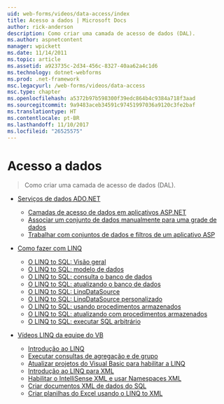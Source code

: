 ```yaml
---
uid: web-forms/videos/data-access/index
title: Acesso a dados | Microsoft Docs
author: rick-anderson
description: Como criar uma camada de acesso de dados (DAL).
ms.author: aspnetcontent
manager: wpickett
ms.date: 11/14/2011
ms.topic: article
ms.assetid: a923735c-2d34-456c-8327-40aa62a4c1d6
ms.technology: dotnet-webforms
ms.prod: .net-framework
msc.legacyurl: /web-forms/videos/data-access
msc.type: chapter
ms.openlocfilehash: a5372b97b598300f39edc864b4c9384a718f3aad
ms.sourcegitcommit: 9a9483aceb34591c97451997036a9120c3fe2baf
ms.translationtype: HT
ms.contentlocale: pt-BR
ms.lasthandoff: 11/10/2017
ms.locfileid: "26525575"
---
```

<a name="data-access"></a>Acesso a dados
====================
> Como criar uma camada de acesso de dados (DAL).


- [Serviços de dados ADO.NET](adonet-data-services/index.md)

    - [Camadas de acesso de dados em aplicativos ASP.NET](adonet-data-services/data-access-layers-in-aspnet-applications.md)
    - [Associar um conjunto de dados manualmente para uma grade de dados](adonet-data-services/how-to-manually-bind-a-dataset-to-a-datagrid.md)
    - [Trabalhar com conjuntos de dados e filtros de um aplicativo ASP](adonet-data-services/how-to-work-with-datasets-and-filters-from-an-asp-application.md)
- [Como fazer com LINQ](how-do-i-with-linq/index.md)

    - [O LINQ to SQL: Visão geral](how-do-i-with-linq/how-do-i-linq-to-sql-overview.md)
    - [O LINQ to SQL: modelo de dados](how-do-i-with-linq/how-do-i-linq-to-sql-data-model.md)
    - [O LINQ to SQL: consulta o banco de dados](how-do-i-with-linq/how-do-i-linq-to-sql-querying-the-database.md)
    - [O LINQ to SQL: atualizando o banco de dados](how-do-i-with-linq/how-do-i-linq-to-sql-updating-the-database.md)
    - [O LINQ to SQL: LinqDataSource](how-do-i-with-linq/how-do-i-linq-to-sql-linqdatasource.md)
    - [O LINQ to SQL: LinqDataSource personalizado](how-do-i-with-linq/how-do-i-linq-to-sql-custom-linqdatasource.md)
    - [O LINQ to SQL: usando procedimentos armazenados](how-do-i-with-linq/how-do-i-linq-to-sql-using-stored-procedures.md)
    - [O LINQ to SQL: atualizando com procedimentos armazenados](how-do-i-with-linq/how-do-i-linq-to-sql-updating-with-stored-procedures.md)
    - [O LINQ to SQL: executar SQL arbitrário](how-do-i-with-linq/how-do-i-linq-to-sql-executing-arbitrary-sql.md)
- [Vídeos LINQ da equipe do VB](linq-videos-from-the-vb-team/index.md)

    - [Introdução ao LINQ](linq-videos-from-the-vb-team/how-do-i-get-started-with-linq.md)
    - [Executar consultas de agregação e de grupo](linq-videos-from-the-vb-team/how-do-i-perform-group-and-aggregate-queries.md)
    - [Atualizar projetos do Visual Basic para habilitar a LINQ](linq-videos-from-the-vb-team/how-do-i-upgrade-visual-basic-projects-to-enable-linq.md)
    - [Introdução ao LINQ para XML](linq-videos-from-the-vb-team/how-do-i-get-started-with-linq-to-xml.md)
    - [Habilitar o IntelliSense XML e usar Namespaces XML](linq-videos-from-the-vb-team/how-do-i-enable-xml-intellisense-and-use-xml-namespaces.md)
    - [Criar documentos XML de dados do SQL](linq-videos-from-the-vb-team/how-do-i-create-xml-documents-from-sql-data.md)
    - [Criar planilhas do Excel usando o LINQ to XML](linq-videos-from-the-vb-team/how-do-i-create-excel-spreadsheets-using-linq-to-xml.md)
